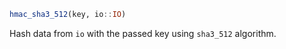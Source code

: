 ```julia
hmac_sha3_512(key, io::IO)
```

Hash data from `io` with the passed key using `sha3_512` algorithm.
